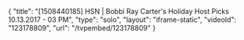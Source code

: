 {
    "title": "[1508440185] HSN | Bobbi Ray Carter's Holiday Host Picks 10.13.2017 - 03 PM",
    "type": "solo",
    "layout": "iframe-static",
    "videoId": "123178809",
    "url": "\/tvpembed\/123178809"
}